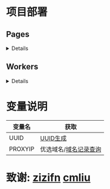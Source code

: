 # 项目部署
## Pages
<details>

- 下载[_worker.js](https://github.com/eaqx/edgetunnel/blob/main/_worker.js)文件 移入文件夹
- 进入Cloudflare的"Workers and Pages" 新建Pages项目 上传文件夹并部署
- 点击"设置" 进入"变量和机密" 设置PROXYIP和UUID
- 再次上传文件并部署使变量生效
- 访问 `https://example.pages.dev/example-uuid` 获取节点链接
  
</details>

## Workers
<details>

- 进入Cloudflare的"Workers and Pages" 新建Workers项目
- 复制[_worker.js](https://github.com/eaqx/edgetunnel/blob/main/_worker.js)内容
- 编辑Workers代码 将第一步中复制的文件内容替换掉原有的worker.js代码 点击"保存并部署"
- 点击"设置" 进入"变量和机密" 设置PROXYIP和UUID
- 访问 `https://example.pages.dev/your-uuid` 获取节点链接

</details>

# 变量说明
| 变量名 | 获取 |
|---------|------|
| UUID | [UUID生成](https://1024tools.com/uuid) |
| PROXYIP | 优选域名/[域名记录查询](https://www.nslookup.io/domains/cdn.xn--b6gac.eu.org/dns-records/) |
  
# 致谢: [zizifn](https://github.com/zizifn/edgetunnel) [cmliu](https://github.com/cmliu/edgetunnel)
